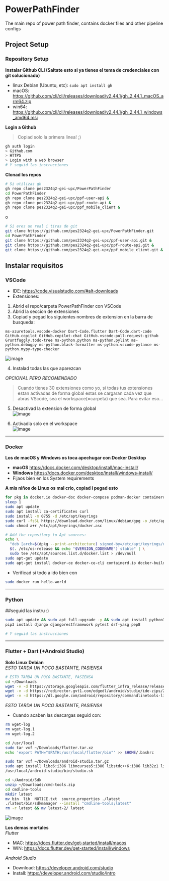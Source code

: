 # PowerPathFinder
The main repo of power path finder, contains docker files and other pipeline configs

## Project Setup
### Repository Setup

**Instalar Github CLI (Saltate esto si ya tienes el tema de credenciales con git solucionado)**
- linux Debian (Ubuntu, etc): `sudo apt install gh`
- macOS: https://github.com/cli/cli/releases/download/v2.44.1/gh_2.44.1_macOS_arm64.zip
- win64: https://github.com/cli/cli/releases/download/v2.44.1/gh_2.44.1_windows_amd64.msi

**Login a Github**
> Copiad solo la primera linea! ;)  
```bash
gh auth login
> Github.com
> HTTPS
> Login with a web browser
# Y seguid las instrucciones
```

**Clonad los repos**
```bash
# Si utilizas gh
gh repo clone pes2324q2-gei-upc/PowerPathFinder
cd PowerPathFinder
gh repo clone pes2324q2-gei-upc/ppf-user-api &
gh repo clone pes2324q2-gei-upc/ppf-route-api &
gh repo clone pes2324q2-gei-upc/ppf_mobile_client &
```
o
```bash
# Si eres un real i tiras de git
git clone https://github.com/pes2324q2-gei-upc/PowerPathFinder.git
cd PowerPathFinder
git clone https://github.com/pes2324q2-gei-upc/ppf-user-api.git &
git clone https://github.com/pes2324q2-gei-upc/ppf-route-api.git &
git clone https://github.com/pes2324q2-gei-upc/ppf_mobile_client.git &
```

## Instalar requisitos
### VSCode
- IDE: https://code.visualstudio.com/#alt-downloads
- Extensiones:
1. Abrid el repo/carpeta PowerPathFinder con VSCode
2. Abrid la seccion de extensiones
3. Copiad y pegad los siguientes nombres de extension en la barra de busqueda:
```
ms-azuretools.vscode-docker Dart-Code.flutter Dart-Code.dart-code GitHub.copilot GitHub.copilot-chat GitHub.vscode-pull-request-github Gruntfuggly.todo-tree ms-python.python ms-python.pylint ms-python.debugpy ms-python.black-formatter ms-python.vscode-pylance ms-python.mypy-type-checker  
```
![image](https://github.com/pes2324q2-gei-upc/PowerPathFinder/assets/75203757/7e479d8b-4d1c-47fb-9e85-fb2b351a2628)

4. Instalad todas las que aparezcan

_OPCIONAL PERO RECOMENDADO_
> Cuando tienes 30 extensiones como yo, si todas tus extensiones estan activadas de forma global estas se cargaran cada vez que abras VScode, sea el workspace(=carpeta) que sea. Para evitar eso... 

5. Desactivad la extension de forma global  
![image](https://github.com/pes2324q2-gei-upc/PowerPathFinder/assets/75203757/da128750-3024-4fd7-98fc-df587e904b3a)

7. Activadla solo en el workspace  
![image](https://github.com/pes2324q2-gei-upc/PowerPathFinder/assets/75203757/e3bb372f-bdc1-475d-bce9-0f8040fc6494)

---

### Docker
**Los de macOS y Windows os toca apechugar con Docker Desktop**
- **macOS** https://docs.docker.com/desktop/install/mac-install/
- **Windows** https://docs.docker.com/desktop/install/windows-install/
 - Fijaos bien en los System requirements

**A mis niños de Linux os mal crio, copiad i pegad esto**
```bash
for pkg in docker.io docker-doc docker-compose podman-docker containerd runc; do sudo apt remove $pkg; done
sleep 1
sudo apt update
sudo apt install ca-certificates curl
sudo install -m 0755 -d /etc/apt/keyrings
sudo curl -fsSL https://download.docker.com/linux/debian/gpg -o /etc/apt/keyrings/docker.asc
sudo chmod a+r /etc/apt/keyrings/docker.asc

# Add the repository to Apt sources:
echo \
  "deb [arch=$(dpkg --print-architecture) signed-by=/etc/apt/keyrings/docker.asc] https://download.docker.com/linux/debian \
  $(. /etc/os-release && echo "$VERSION_CODENAME") stable" | \
  sudo tee /etc/apt/sources.list.d/docker.list > /dev/null
sudo apt-get update
sudo apt-get install docker-ce docker-ce-cli containerd.io docker-buildx-plugin docker-compose-plugin
```
- Verificad si todo a ido bien con  
```bash
sudo docker run hello-world
```

---

### Python
##seguid las instru :)
```bash
sudo apt update && sudo apt full-upgrade -y && sudo apt install python3 -y && sudo apt install python3-pip -y 
pip3 install django djangorestframework pytest drf-yasg pep8 

# Y seguid las instrucciones
```

---

### Flutter + Dart (+Android Studio)  
**Solo Linux Debian**  
_ESTO TARDA UN POCO BASTANTE, PASIENSA_  
```bash
# ESTO TARDA UN POCO BASTANTE, PASIENSA
cd ~/Downloads
wget -v -d https://storage.googleapis.com/flutter_infra_release/releases/stable/linux/flutter_linux_3.19.2-stable.tar.xz -O flutter.tar.xz &
wget -v -d https://redirector.gvt1.com/edgedl/android/studio/ide-zips/2023.2.1.23/android-studio-2023.2.1.23-linux.tar.gz -O android-studio.tar.gz &
wget -v -d https://dl.google.com/android/repository/commandlinetools-linux-11076708_latest.zip -O cmd-tools.zip &
```
_ESTO TARDA UN POCO BASTANTE, PASIENSA_

- Cuando acaben las descargas seguid con:
```bash
rm wget-log
rm wget-log.1
rm wget-log.2

cd /usr/local
sudo tar vxf ~/Downloads/flutter.tar.xz
echo 'export PATH="$PATH:/usr/local/flutter/bin"' >> $HOME/.bashrc

sudo tar vxf ~/Downloads/android-studio.tar.gz
sudo apt install libc6:i386 libncurses5:i386 libstdc++6:i386 lib32z1 libbz2-1.0:i386 openjdk-19-jre-headless
/usr/local/android-studio/bin/studio.sh

cd ~/Android/Sdk
unzip ~/Downloads/cmd-tools.zip
cd cmdline-tools
mkdir latest
mv bin  lib  NOTICE.txt  source.properties ./latest
./latest/bin/sdkmanager --install "cmdline-tools;latest"
rm -r latest && mv latest-2/ latest
```
![image](https://github.com/pes2324q2-gei-upc/PowerPathFinder/assets/75203757/1f16b73c-900b-42b5-a3be-1f8f1518be93)

**Los demas mortales**  
_Flutter_  
- MAC: https://docs.flutter.dev/get-started/install/macos
- WIN: https://docs.flutter.dev/get-started/install/windows

_Android Studio_  
- Download: https://developer.android.com/studio
- Install: https://developer.android.com/studio/intro

